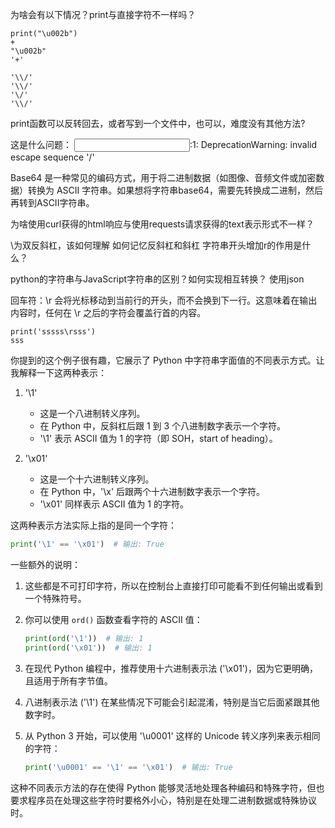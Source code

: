 为啥会有以下情况？print与直接字符不一样吗？
```
print("\u002b")
+
"\u002b"
'+'

'\\/'
'\\/'
'\/'
'\\/'
```

print函数可以反转回去，或者写到一个文件中，也可以，难度没有其他方法?

这是什么问题：
<input>:1: DeprecationWarning: invalid escape sequence '\/'

Base64 是一种常见的编码方式，用于将二进制数据（如图像、音频文件或加密数据）转换为 ASCII 字符串。如果想将字符串base64，需要先转换成二进制，然后再转到ASCII字符串。

为啥使用curl获得的html响应与使用requests请求获得的text表示形式不一样？

\\为双反斜杠，该如何理解
如何记忆反斜杠和斜杠
字符串开头增加r的作用是什么？

python的字符串与JavaScript字符串的区别？如何实现相互转换？
使用json


回车符：\r 会将光标移动到当前行的开头，而不会换到下一行。这意味着在输出内容时，任何在 \r 之后的字符会覆盖行首的内容。
```
print('sssss\rsss')
sss
```



你提到的这个例子很有趣，它展示了 Python 中字符串字面值的不同表示方式。让我解释一下这两种表示：

1. '\1'
   - 这是一个八进制转义序列。
   - 在 Python 中，反斜杠后跟 1 到 3 个八进制数字表示一个字符。
   - '\1' 表示 ASCII 值为 1 的字符（即 SOH，start of heading）。

2. '\x01'
   - 这是一个十六进制转义序列。
   - 在 Python 中，'\x' 后跟两个十六进制数字表示一个字符。
   - '\x01' 同样表示 ASCII 值为 1 的字符。

这两种表示方法实际上指的是同一个字符：

```python
print('\1' == '\x01')  # 输出: True
```

一些额外的说明：

1. 这些都是不可打印字符，所以在控制台上直接打印可能看不到任何输出或看到一个特殊符号。

2. 你可以使用 `ord()` 函数查看字符的 ASCII 值：

   ```python
   print(ord('\1'))  # 输出: 1
   print(ord('\x01'))  # 输出: 1
   ```

3. 在现代 Python 编程中，推荐使用十六进制表示法 ('\x01')，因为它更明确，且适用于所有字节值。

4. 八进制表示法 ('\1') 在某些情况下可能会引起混淆，特别是当它后面紧跟其他数字时。

5. 从 Python 3 开始，可以使用 '\u0001' 这样的 Unicode 转义序列来表示相同的字符：

   ```python
   print('\u0001' == '\1' == '\x01')  # 输出: True
   ```

这种不同表示方法的存在使得 Python 能够灵活地处理各种编码和特殊字符，但也要求程序员在处理这些字符时要格外小心，特别是在处理二进制数据或特殊协议时。
